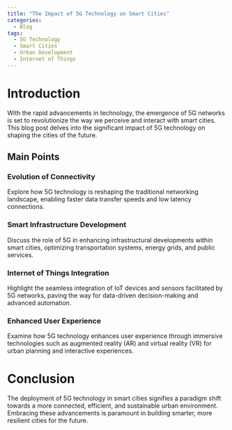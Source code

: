 ```yaml
---
title: "The Impact of 5G Technology on Smart Cities"
categories:
  - Blog
tags:
  - 5G Technology
  - Smart Cities
  - Urban Development
  - Internet of Things
---
```


# Introduction
With the rapid advancements in technology, the emergence of 5G networks is set to revolutionize the way we perceive and interact with smart cities. This blog post delves into the significant impact of 5G technology on shaping the cities of the future.

## Main Points
### Evolution of Connectivity
Explore how 5G technology is reshaping the traditional networking landscape, enabling faster data transfer speeds and low latency connections.

### Smart Infrastructure Development
Discuss the role of 5G in enhancing infrastructural developments within smart cities, optimizing transportation systems, energy grids, and public services.

### Internet of Things Integration
Highlight the seamless integration of IoT devices and sensors facilitated by 5G networks, paving the way for data-driven decision-making and advanced automation.

### Enhanced User Experience
Examine how 5G technology enhances user experience through immersive technologies such as augmented reality (AR) and virtual reality (VR) for urban planning and interactive experiences.

# Conclusion
The deployment of 5G technology in smart cities signifies a paradigm shift towards a more connected, efficient, and sustainable urban environment. Embracing these advancements is paramount in building smarter, more resilient cities for the future.